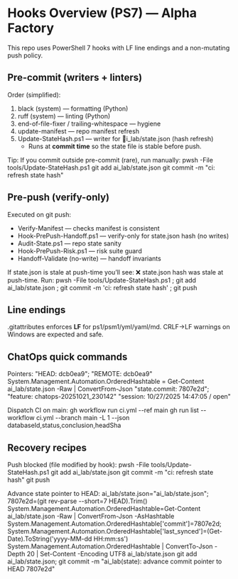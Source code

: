 # Hooks Overview (PS7) — Alpha Factory

This repo uses PowerShell 7 hooks with LF line endings and a non-mutating push policy.

## Pre-commit (writers + linters)

Order (simplified):
1. black (system) — formatting (Python)
2. ruff (system) — linting (Python)
3. end-of-file-fixer / trailing-whitespace — hygiene
4. update-manifest — repo manifest refresh
5. Update-StateHash.ps1 — writer for i_lab/state.json (hash refresh) 
   - Runs at **commit time** so the state file is stable before push.

Tip: If you commit outside pre-commit (rare), run manually:
    pwsh -File tools/Update-StateHash.ps1
    git add ai_lab/state.json
    git commit -m "ci: refresh state hash"

## Pre-push (verify-only)

Executed on git push:
- Verify-Manifest — checks manifest is consistent
- Hook-PrePush-Handoff.ps1 — verify-only for state.json hash (no writes)
- Audit-State.ps1 — repo state sanity
- Hook-PrePush-Risk.ps1 — risk suite guard
- Handoff-Validate (no-write) — handoff invariants

If state.json is stale at push-time you’ll see:
  ❌ state.json hash was stale at push-time.
  Run: pwsh -File tools/Update-StateHash.ps1 ; git add ai_lab/state.json ; git commit -m 'ci: refresh state hash' ; git push

## Line endings

.gitattributes enforces **LF** for ps1/psm1/yml/yaml/md. CRLF→LF warnings on Windows are expected and safe.

## ChatOps quick commands

Pointers:
    "HEAD:   dcb0ea9"; "REMOTE: dcb0ea9"
    System.Management.Automation.OrderedHashtable = Get-Content ai_lab/state.json -Raw | ConvertFrom-Json
    "state.commit: 7807e2d"; "feature: chatops-20251021_230142"
    "session: 10/27/2025 14:47:05 / open"

Dispatch CI on main:
    gh workflow run ci.yml --ref main
    gh run list --workflow ci.yml --branch main -L 1 --json databaseId,status,conclusion,headSha

## Recovery recipes

Push blocked (file modified by hook):
    pwsh -File tools/Update-StateHash.ps1
    git add ai_lab/state.json
    git commit -m "ci: refresh state hash"
    git push

Advance state pointer to HEAD:
    ai_lab/state.json="ai_lab/state.json"; 7807e2d=(git rev-parse --short=7 HEAD).Trim()
    System.Management.Automation.OrderedHashtable=Get-Content ai_lab/state.json -Raw | ConvertFrom-Json -AsHashtable
    System.Management.Automation.OrderedHashtable['commit']=7807e2d; System.Management.Automation.OrderedHashtable['last_synced']=(Get-Date).ToString('yyyy-MM-dd HH:mm:ss')
    System.Management.Automation.OrderedHashtable | ConvertTo-Json -Depth 20 | Set-Content -Encoding UTF8 ai_lab/state.json
    git add ai_lab/state.json; git commit -m "ai_lab(state): advance commit pointer to HEAD 7807e2d"
